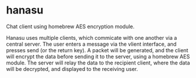 hanasu
======

Chat client using homebrew AES encryption module.

Hanasu uses multiple clients, which commicate with one another via a central server. The user enters a message via the vlient interface, and presses send (or the return key). A packet will be generated, and the client will encrypt the data before sending it to the server, using a homebrew AES module. The server will relay the data to the recipient client, where the data will be decrypted, and displayed to the receiving user.
